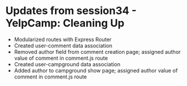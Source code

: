 <h1>Updates from session34 - YelpCamp: Cleaning Up</h1>

<ul>
<li>Modularized routes with Express Router</li>
<li>Created user-comment data association</li>
<li>Removed author field from comment creation page; assigned author value of comment in comment.js route</li>
<li>Created user-campground data association</li>
<li>Added author to campground show page; assigned author value of comment in comment.js route</li>
</ul>